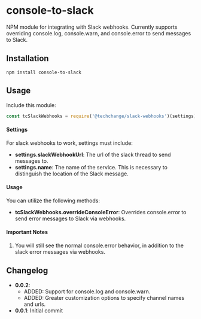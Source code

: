 console-to-slack
==========================

NPM module for integrating with Slack webhooks. Currently supports overriding console.log, console.warn, and console.error to send messages to Slack.

## Installation
```
npm install console-to-slack
```

## Usage
Include this module:
```javascript
const tcSlackWebhooks = require('@techchange/slack-webhooks')(settings);
```

#### Settings
For slack webhooks to work, settings must include:

- **settings.slackWebhookUrl**: The url of the slack thread to send messages to.
- **settings.name**: The name of the service. This is necessary to distinguish the location of the Slack message.

#### Usage
You can utilize the following methods:

- **tcSlackWebhooks.overrideConsoleError**: Overrides console.error to send error messages to Slack via webhooks.

#### Important Notes

1. You will still see the normal console.error behavior, in addition to the slack error messages via webhooks.

## Changelog
- **0.0.2**:
	- ADDED: Support for console.log and console.warn.
	- ADDED: Greater customization options to specify channel names and urls.
- **0.0.1**: Initial commit
